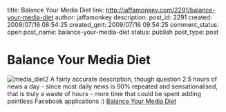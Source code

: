 title: Balance Your Media Diet
link: http://jaffamonkey.com/2291/balance-your-media-diet
author: jaffamonkey
description: 
post_id: 2291
created: 2009/07/16 08:54:25
created_gmt: 2009/07/16 09:54:25
comment_status: open
post_name: balance-your-media-diet
status: publish
post_type: post

# Balance Your Media Diet

![media_diet2](http://blog.jaffamonkey.com/files/2009/07/media_diet2-128x150.jpg) A fairly accurate description, though question 2.5 hours of news a day - since most daily news is 90% repeated and sensationalised, that is truly a waste of hours - more time that could be spent adding pointless Facebook applications :) [Balance Your Media Diet](http://www.wired.com/culture/lifestyle/magazine/17-08/by_media_diet)